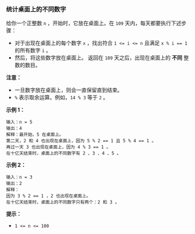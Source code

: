 ### 统计桌面上的不同数字 ###
给你一个正整数 `n` ，开始时，它放在桌面上。在 `109` 天内，每天都要执行下述步骤：

* 对于出现在桌面上的每个数字 `x` ，找出符合 `1 <= i <= n` 且满足 `x % i == 1` 的所有数字 `i` 。
* 然后，将这些数字放在桌面上。
返回在 `109` 天之后，出现在桌面上的 **不同** 整数的数目。

**注意：**

* 一旦数字放在桌面上，则会一直保留直到结束。
* `%` 表示取余运算。例如，`14 % 3` 等于 `2` 。


**示例 1：**

```
输入：n = 5
输出：4
解释：最开始，5 在桌面上。 
第二天，2 和 4 也出现在桌面上，因为 5 % 2 == 1 且 5 % 4 == 1 。 
再过一天 3 也出现在桌面上，因为 4 % 3 == 1 。 
在十亿天结束时，桌面上的不同数字有 2 、3 、4 、5 。
```

**示例 2：**

```
输入：n = 3 
输出：2
解释： 
因为 3 % 2 == 1 ，2 也出现在桌面上。 
在十亿天结束时，桌面上的不同数字只有两个：2 和 3 。 
```



**提示：**

* `1 <= n <= 100`

